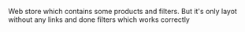 Web store which contains some products and filters. But it's only layot without any links and done filters which works correctly
